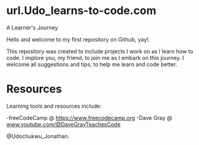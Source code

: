 # url.Udo_learns-to-code.com
A Learner's Journey

  Hello and welcome to my first repository on Github, yay!.

   This repository was created to include projects I work on as I learn how to code.
  I implore you, my friend, to join me as I embark on this journey. I welcome all suggestions and tips, to help me learn and code better.

# Resources 
  Learning tools and resources include:
 
 -freeCodeCamp @ https://www.freecodecamp.org
 -Dave Gray @ www.youtube.com/@DaveGrayTeachesCode

  @Udochukwu_Jonathan.
